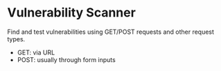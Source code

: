 # Vulnerability Scanner
Find and test vulnerabilities using GET/POST requests and other request types.
- GET: via URL
- POST: usually through form inputs
